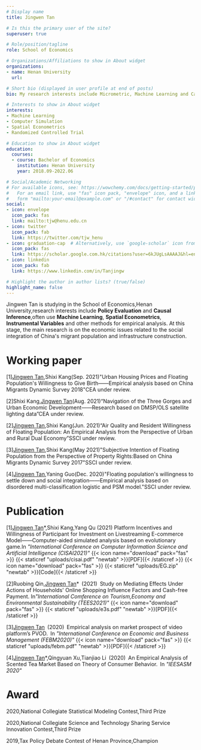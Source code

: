 ```yaml
---
# Display name
title: Jingwen Tan

# Is this the primary user of the site?
superuser: true

# Role/position/tagline
role: School of Economics

# Organizations/Affiliations to show in About widget
organizations:
- name: Henan University
  url: 

# Short bio (displayed in user profile at end of posts)
bio: My research interests include Micrometric, Machine Learning and Causal Inference

# Interests to show in About widget
interests:
- Machine Learning
- Computer Simulation
- Spatial Econometrics
- Randomized Controlled Trial

# Education to show in About widget
education:
  courses:
  - course: Bachelor of Economics
    institution: Henan University
    year: 2018.09-2022.06

# Social/Academic Networking
# For available icons, see: https://wowchemy.com/docs/getting-started/page-builder/#icons
#   For an email link, use "fas" icon pack, "envelope" icon, and a link in the
#   form "mailto:your-email@example.com" or "/#contact" for contact widget.
social:
- icon: envelope
  icon_pack: fas
  link: mailto:tjw@henu.edu.cn
- icon: twitter
  icon_pack: fab
  link: https://twitter.com/tjw_henu
- icon: graduation-cap  # Alternatively, use `google-scholar` icon from `ai` icon pack
  icon_pack: fas
  link: https://scholar.google.com.hk/citations?user=6kJUgLsAAAAJ&hl=en
- icon: linkedin
  icon_pack: fab
  link: https://www.linkedin.com/in/Tanjingw

# Highlight the author in author lists? (true/false)
highlight_name: false
---
```


Jingwen Tan is studying in the School of Economics,Henan University,research interests include <b>Policy Evaluation</b> and <b>Causal Inference</b>,often use <b>Machine Learning</b>, <b>Spatial Econometrics</b>, <b>Instrumental Variables</b> and other methods for empirical analysis. At this stage, the main research is on the economic issues related to the social integration of China's migrant population and infrastructure construction.



<h1>Working paper</h1>

[1]<u>Jingwen Tan</u>,Shixi Kang(Sep. 2021)"Urban Housing Prices and Floating Population's Willingness to Give Birth——Empirical analysis based on China Migrants Dynamic Survey 2018"CEA under review.

[2]Shixi Kang,<u>Jingwen Tan</u>(Aug. 2021)“Navigation of the Three Gorges and Urban Economic Development——Research based on DMSP/OLS satellite lighting data”CEA under review.

[2]<u>Jingwen Tan</u>,Shixi Kang(Jun. 2021)“Air Quality and Resident Willingness of Floating Population: An Empirical Analysis from the Perspective of Urban and Rural Dual Economy”SSCI under review.

[3]<u>Jingwen Tan</u>,Shixi Kang(May 2021)"Subjective Intention of Floating Population from the Perspective of Property Rights:Based on China Migrants Dynamic Survey 2017"SSCI under review.

[4]<u>Jingwen Tan</u>,Yaning Guo(Dec. 2020)"Floating population's willingness to settle down and social integration——Empirical analysis based on disordered multi-classification logistic and PSM model."SSCI under review.


<h1>Publication</h1>

[1]<u>Jingwen Tan</u>*,Shixi Kang,Yang Qu (2021) Platform Incentives and Willingness of Participant for Investment on Livestreaming E-commerce Model——Computer-aided simulated analysis based on evolutionary game.In <i>"International Conference on Computer Information Science and Artificial Intelligence (CISAI2021)"</i>
{{< icon name="download" pack="fas" >}} {{< staticref "uploads/cisai.pdf" "newtab" >}}[PDF]{{< /staticref >}}
{{< icon name="download" pack="fas" >}} {{< staticref "uploads/EG.zip" "newtab" >}}[Code]{{< /staticref >}}

[2]Ruobing Qin,<u>Jingwen Tan</u>* (2021) Study on Mediating Effects Under Actions of Households' Online Shopping Influence Factors and Cash-free Payment. In<i>"International Comference on Tourism,Economy and Environmental Sustainability (TEES2021)"</i>
{{< icon name="download" pack="fas" >}} {{< staticref "uploads/e3s.pdf" "newtab" >}}[PDF]{{< /staticref >}}

[3]<u>Jingwen Tan</u> (2020) Empirical analysis on market prospect of video platform’s PVOD. In <i>"International Conference on Economic and Business Management (FEBM2020)"</i>
{{< icon name="download" pack="fas" >}} {{< staticref "uploads/febm.pdf" "newtab" >}}[PDF]{{< /staticref >}}

[4]<u>Jingwen Tan</u>*,Qingyuan Xu,Tianjiao Li (2020) An Empirical Analysis of Scented Tea Market Based on Theory of Consumer Behavior. In <i>"IEESASM 2020"</i>



<h1>Award</h1>

2020,National Collegiate Statistical Modeling Contest,Third Prize

2020,National Collegiate Science and Technology Sharing Service Innovation Contest,Third Prize

2019,Tax Policy Debate Contest of Henan Province,Champion


